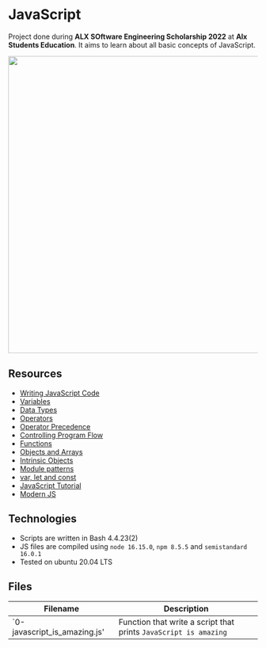 # JavaScript

Project done during **ALX SOftware Engineering Scholarship 2022** at **Alx Students Education**. It aims to learn about all basic concepts of JavaScript.

<img src="" width="600px"/>

## Resources
* [Writing JavaScript Code]()
* [Variables]()
* [Data Types]()
* [Operators]()
* [Operator Precedence]()
* [Controlling Program Flow]()
* [Functions]()
* [Objects and Arrays]()
* [Intrinsic Objects]()
* [Module patterns]()
* [var, let and const]()
* [JavaScript Tutorial]()
* [Modern JS]()

## Technologies
* Scripts are written in Bash 4.4.23(2)
* JS files are compiled using `node 16.15.0`, `npm 8.5.5` and `semistandard 16.0.1`
* Tested on ubuntu 20.04 LTS

## Files

| Filename | Description|
|--------|----------|
|`0-javascript_is_amazing.js'|Function that write a script that prints `JavaScript is amazing`|
